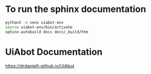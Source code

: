 # To run the sphinx documentation

```bash
python3 -m venv uiabot-env
source uiabot-env/bin/activate
sphinx-autobuild docs docs/_build/htm
```

# UiAbot Documentation
https://drdanielh.github.io/UiAbot
